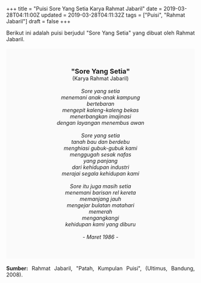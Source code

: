 +++
title = "Puisi Sore Yang Setia Karya Rahmat Jabaril"
date = 2019-03-28T04:11:00Z
updated = 2019-03-28T04:11:32Z
tags = ["Puisi", "Rahmat Jabaril"]
draft = false
+++

<div dir="ltr" style="text-align: left;" trbidi="on"><div dir="ltr" style="text-align: left;" trbidi="on"><div dir="ltr" style="text-align: left;" trbidi="on"><div style="text-align: justify;">Berikut ini adalah puisi berjudul "Sore Yang Setia" yang dibuat oleh Rahmat Jabaril.</div><br /><div style="background: #FAFAFA; font-size: 14px; height: auto; margin: 0 auto; padding: 50px; text-align: center; width: auto;"><span style="font-size: 18px;"><b>"Sore Yang Setia"</b></span><br />(Karya Rahmat Jabaril)<br /><br /><i>Sore yang setia<br />menemani anak-anak kampung<br />bertebaran<br />mengepit kaleng-kaleng bekas<br />menerbangkan imajinasi<br />dengan layangan menembus awan<br /><br />Sore yang setia<br />tanah bau dan berdebu<br />menghiasi gubuk-gubuk kami<br />menggugah sesak nafas<br />yang panjang<br />dari kehidupan industri<br />merajai segala kehidupan kami<br /><br />Sore itu juga masih setia<br />menemani barisan rel kereta<br />memanjang jauh<br />mengejar bulatan matahari<br />memerah<br />mengangkangi<br />kehidupan kami yang diburu<br /><br />- Maret 1986 -</i> </div></div></div><br /><div style="text-align: justify;"><b>Sumber:</b> Rahmat Jabaril, "Patah, Kumpulan Puisi", (Ultimus, Bandung, 2008).</div></div>
